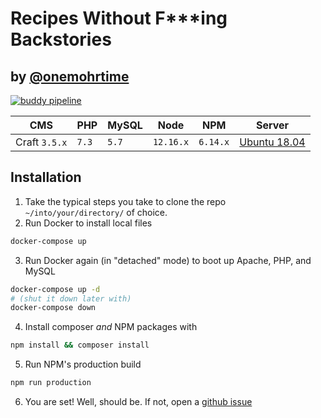 # Recipes Without F***ing Backstories
## by [@onemohrtime](https://onemohrti.me)

[![buddy pipeline](https://app.buddy.works/onemohrtime/recipes/pipelines/pipeline/234208/badge.svg?token=87fbddf4764a79d8087606f27acba051a5f8777676ebcfd6ebb9563158502a61 "buddy pipeline")](https://app.buddy.works/onemohrtime/recipes/pipelines/pipeline/234208)

| CMS | PHP | MySQL | Node | NPM | Server |
|-|-|-|-|-|-|
| Craft `3.5.x` | `7.3` | `5.7` | `12.16.x` | `6.14.x` | [Ubuntu 18.04](https://askubuntu.com/questions/449032/29-packages-can-be-updated-how) |

## Installation

1. Take the typical steps you take to clone the repo `~/into/your/directory/` of choice.
2. Run Docker to install local files
```zsh
docker-compose up
```
3. Run Docker again (in "detached" mode) to boot up Apache, PHP, and MySQL
```zsh
docker-compose up -d
# (shut it down later with)
docker-compose down
```
4. Install composer _and_ NPM packages with
```zsh
npm install && composer install
```
5. Run NPM's production build
```zsh
npm run production
```
6. You are set! Well, should be. If not, open a [github issue](./issues/)
